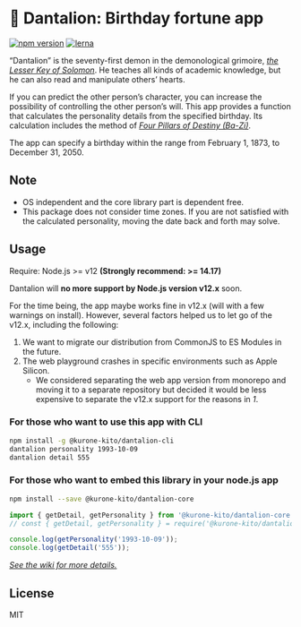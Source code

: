 # 🦁 Dantalion: Birthday fortune app

[![npm version](https://badge.fury.io/js/%40kurone-kito%2Fdantalion-cli.svg)](https://badge.fury.io/js/%40kurone-kito%2Fdantalion-cli)
[![lerna](https://img.shields.io/badge/maintained%20with-lerna-cc00ff.svg)](https://lerna.js.org/)

“Dantalion” is the seventy-first demon in the demonological grimoire, _[the Lesser Key of Solomon](https://en.wikipedia.org/wiki/The_Lesser_Key_of_Solomon)_. He teaches all kinds of academic knowledge, but he can also read and manipulate others’ hearts.

If you can predict the other person’s character, you can increase the possibility of controlling the other person’s will. This app provides a function that calculates the personality details from the specified birthday. Its calculation includes the method of _[Four Pillars of Destiny (Ba-Zi)](https://en.wikipedia.org/wiki/Four_Pillars_of_Destiny)_.

The app can specify a birthday within the range from February 1, 1873, to December 31, 2050.

## Note

- OS independent and the core library part is dependent free.
- This package does not consider time zones. If you are not satisfied with
  the calculated personality, moving the date back and forth may solve.

## Usage

Require: Node.js >= v12 **(Strongly recommend: >= 14.17)**

Dantalion will **no more support by Node.js version v12.x** soon.

For the time being, the app maybe works fine in v12.x (will with a few warnings on install).
However, several factors helped us to let go of the v12.x, including the following:

1. We want to migrate our distribution from CommonJS to ES Modules in the future.
2. The web playground crashes in specific environments such as Apple Silicon.
   - We considered separating the web app version from monorepo and
     moving it to a separate repository but decided it would be less
     expensive to separate the v12.x support for the reasons in _1_.

### For those who want to use this app with CLI

```sh
npm install -g @kurone-kito/dantalion-cli
dantalion personality 1993-10-09
dantalion detail 555
```

### For those who want to embed this library in your node.js app

```sh
npm install --save @kurone-kito/dantalion-core
```

```ts
import { getDetail, getPersonality } from '@kurone-kito/dantalion-core';
// const { getDetail, getPersonality } = require('@kurone-kito/dantalion-core');

console.log(getPersonality('1993-10-09'));
console.log(getDetail('555'));
```

_[See the wiki for more details.](https://github.com/kurone-kito/dantalion/wiki)_

## License

MIT
